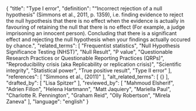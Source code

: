 {
  "title": "Type I error",
  "definition": "“Incorrect rejection of a null hypothesis” (Simmons et al., 2011, p. 1359), i.e. finding evidence to reject the null hypothesis that there is no effect when the evidence is actually in favouring of retaining the null that there is no effect (For example, a judge imprisoning an innocent person). Concluding that there is a significant effect and rejecting the null hypothesis when your findings actually occured by chance.",
  "related_terms": [
    "Frequentist statistics",
    "Null Hypothesis Significance Testing (NHST)",
    "Null Result",
    "P value",
    "Questionable Research Practices or Questionable Reporting Practices (QRPs)",
    "Reproducibility crisis (aka Replicability or replication crisis)",
    "Scientific integrity",
    "Statistical power",
    "True positive result",
    "Type II error"
  ],
  "references": [
    "Simmons et al., (2011)"
  ],
  "alt_related_terms": [
    {}
  ],
  "drafted_by": [
    "Lisa Spitzer"
  ],
  "reviewed_by": [
    "Mahmoud Elsherif",
    "Adrien Fillon",
    "Helena Hartmann",
    "Matt Jaquiery",
    "Mariella Paul",
    "Charlotte R. Pennington",
    "Graham Reid",
    "Olly Robertson",
    "Mirela Zaneva"
  ],
  "language": "english"
}
